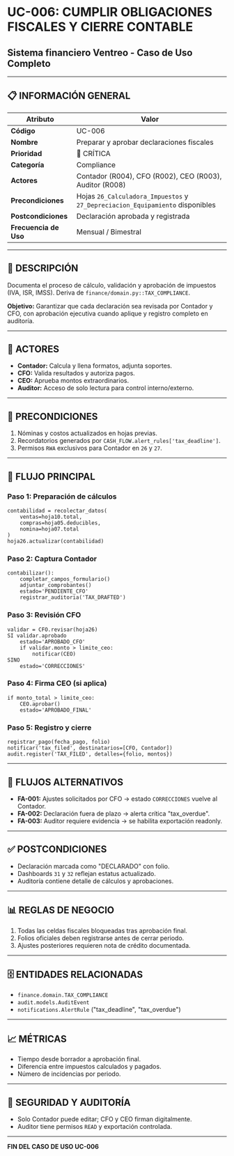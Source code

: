# UC-006: CUMPLIR OBLIGACIONES FISCALES Y CIERRE CONTABLE

## Sistema financiero Ventreo - Caso de Uso Completo

---

## 📋 INFORMACIÓN GENERAL

|Atributo|Valor|
|---|---|
|**Código**|UC-006|
|**Nombre**|Preparar y aprobar declaraciones fiscales|
|**Prioridad**|🔴 CRÍTICA|
|**Categoría**|Compliance|
|**Actores**|Contador (R004), CFO (R002), CEO (R003), Auditor (R008)|
|**Precondiciones**|Hojas `26_Calculadora_Impuestos` y `27_Depreciacion_Equipamiento` disponibles|
|**Postcondiciones**|Declaración aprobada y registrada|
|**Frecuencia de Uso**|Mensual / Bimestral|

---

## 🎯 DESCRIPCIÓN

Documenta el proceso de cálculo, validación y aprobación de impuestos (IVA, ISR, IMSS). Deriva de `finance/domain.py::TAX_COMPLIANCE`.

**Objetivo:** Garantizar que cada declaración sea revisada por Contador y CFO, con aprobación ejecutiva cuando aplique y registro completo en auditoría.

---

## 👥 ACTORES

- **Contador:** Calcula y llena formatos, adjunta soportes.
- **CFO:** Valida resultados y autoriza pagos.
- **CEO:** Aprueba montos extraordinarios.
- **Auditor:** Acceso de solo lectura para control interno/externo.

---

## 📝 PRECONDICIONES

1. Nóminas y costos actualizados en hojas previas.
2. Recordatorios generados por `CASH_FLOW.alert_rules['tax_deadline']`.
3. Permisos `RWA` exclusivos para Contador en `26` y `27`.

---

## 🔄 FLUJO PRINCIPAL

### Paso 1: Preparación de cálculos

```pseudocode
contabilidad = recolectar_datos(
    ventas=hoja10.total,
    compras=hoja05.deducibles,
    nomina=hoja07.total
)
hoja26.actualizar(contabilidad)
```

### Paso 2: Captura Contador

```pseudocode
contabilizar():
    completar_campos_formulario()
    adjuntar_comprobantes()
    estado='PENDIENTE_CFO'
    registrar_auditoria('TAX_DRAFTED')
```

### Paso 3: Revisión CFO

```pseudocode
validar = CFO.revisar(hoja26)
SI validar.aprobado
    estado='APROBADO_CFO'
    if validar.monto > limite_ceo:
        notificar(CEO)
SINO
    estado='CORRECCIONES'
```

### Paso 4: Firma CEO (si aplica)

```pseudocode
if monto_total > limite_ceo:
    CEO.aprobar()
    estado='APROBADO_FINAL'
```

### Paso 5: Registro y cierre

```pseudocode
registrar_pago(fecha_pago, folio)
notificar('tax_filed', destinatarios=[CFO, Contador])
audit.register('TAX_FILED', detalles={folio, montos})
```

---

## 🔀 FLUJOS ALTERNATIVOS

- **FA-001:** Ajustes solicitados por CFO → estado `CORRECCIONES` vuelve al Contador.
- **FA-002:** Declaración fuera de plazo → alerta crítica "tax_overdue".
- **FA-003:** Auditor requiere evidencia → se habilita exportación readonly.

---

## ✅ POSTCONDICIONES

- Declaración marcada como "DECLARADO" con folio.
- Dashboards `31` y `32` reflejan estatus actualizado.
- Auditoría contiene detalle de cálculos y aprobaciones.

---

## 📊 REGLAS DE NEGOCIO

1. Todas las celdas fiscales bloqueadas tras aprobación final.
2. Folios oficiales deben registrarse antes de cerrar periodo.
3. Ajustes posteriores requieren nota de crédito documentada.

---

## 🗄️ ENTIDADES RELACIONADAS

- `finance.domain.TAX_COMPLIANCE`
- `audit.models.AuditEvent`
- `notifications.AlertRule` ("tax_deadline", "tax_overdue")

---

## 📈 MÉTRICAS

- Tiempo desde borrador a aprobación final.
- Diferencia entre impuestos calculados y pagados.
- Número de incidencias por periodo.

---

## 🔐 SEGURIDAD Y AUDITORÍA

- Solo Contador puede editar; CFO y CEO firman digitalmente.
- Auditor tiene permisos `READ` y exportación controlada.

---

**FIN DEL CASO DE USO UC-006**
